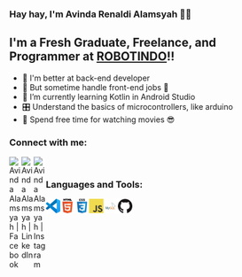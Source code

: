 ### Hay hay, I'm Avinda Renaldi Alamsyah 👋😁

## I'm a Fresh Graduate, Freelance, and Programmer at [ROBOTINDO][website]!!

- 🔩 I'm better at back-end developer
- 🍱 But sometime handle front-end jobs 🤣
- 🌱 I’m currently learning Kotlin in Android Studio
- 🎛️ Understand the basics of microcontrollers, like arduino
- 🎥 Spend free time for watching movies 😎

### Connect with me:

[<img align="left" alt="Avinda Alamsyah | Facebook" width="22px" src="https://cdn.jsdelivr.net/npm/simple-icons@3.13.0/icons/facebook.svg" />][facebook]
[<img align="left" alt="Avinda Alamsyah | LinkedIn" width="22px" src="https://cdn.jsdelivr.net/npm/simple-icons@v3/icons/linkedin.svg" />][linkedin]
[<img align="left" alt="Avinda Alamsyah | Instagram" width="22px" src="https://cdn.jsdelivr.net/npm/simple-icons@v3/icons/instagram.svg" />][instagram]

<br />

### Languages and Tools:

<img align="left" alt="Visual Studio Code" width="26px" src="https://raw.githubusercontent.com/github/explore/80688e429a7d4ef2fca1e82350fe8e3517d3494d/topics/visual-studio-code/visual-studio-code.png" />
<img align="left" alt="HTML5" width="26px" src="https://raw.githubusercontent.com/github/explore/80688e429a7d4ef2fca1e82350fe8e3517d3494d/topics/html/html.png" />
<img align="left" alt="CSS3" width="26px" src="https://raw.githubusercontent.com/github/explore/80688e429a7d4ef2fca1e82350fe8e3517d3494d/topics/css/css.png" />
<img align="left" alt="JavaScript" width="26px" src="https://raw.githubusercontent.com/github/explore/80688e429a7d4ef2fca1e82350fe8e3517d3494d/topics/javascript/javascript.png" />
<img align="left" alt="MySQL" width="26px" src="https://raw.githubusercontent.com/github/explore/80688e429a7d4ef2fca1e82350fe8e3517d3494d/topics/mysql/mysql.png" />
<img align="left" alt="GitHub" width="26px" src="https://raw.githubusercontent.com/github/explore/78df643247d429f6cc873026c0622819ad797942/topics/github/github.png" />

<br />
<br />

[website]: https://robotindo.id/
[facebook]: https://www.facebook.com/avinda.alamsyahsastrohardjono/
[instagram]: https://www.instagram.com/alamsyahsastrohardjono/
[linkedin]: https://www.linkedin.com/in/avinda-alamsyah-4633a813a/